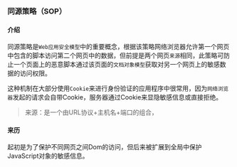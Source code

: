 ### 同源策略（SOP）

#### 介绍

​	同源策略是`Web应用安全模型`中的重要概念，根据该策略网络浏览器允许第一个网页中包含的脚本访问第二个网页中的数据，但前提是两个网页`来源`相同，此策略可防止一个页面上的恶意脚本通过该页面的`文档对象模型`获取对另一个网页上的敏感数据的访问权限。

​	这种机制在大部分使用`Cookie`来进行身份验证的应用程序中很常用，因为`网络浏览器`发起的请求会自带Cookie，服务器通过Cookie来显隐敏感信息或直接拒绝。

> 来源：是一个由URL协议+主机名+端口的组合，

#### 来历

​	起初是为了保护不同网页之间Dom的访问，但后来被扩展到全局中保护JavaScript对象的敏感信息。